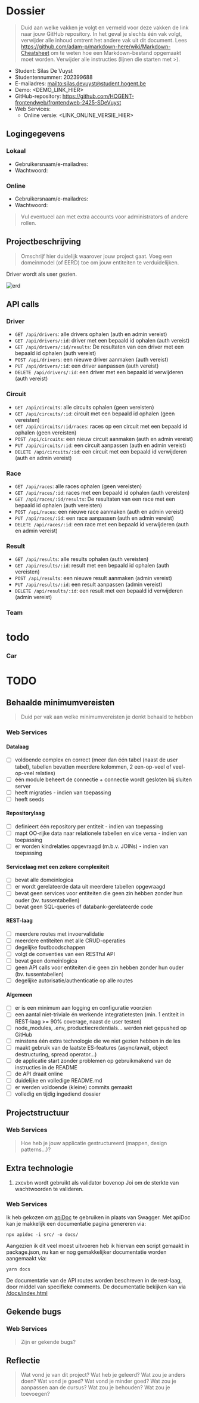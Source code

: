 # Dossier

> Duid aan welke vakken je volgt en vermeld voor deze vakken de link naar jouw GitHub repository. In het geval je slechts één vak volgt, verwijder alle inhoud omtrent het andere vak uit dit document.
> Lees <https://github.com/adam-p/markdown-here/wiki/Markdown-Cheatsheet> om te weten hoe een Markdown-bestand opgemaakt moet worden.
> Verwijder alle instructies (lijnen die starten met >).

- Student: Silas De Vuyst
- Studentennummer: 202399688
- E-mailadres: <mailto:silas.devuyst@student.hogent.be>
- Demo: <DEMO_LINK_HIER>
- GitHub-repository: <https://github.com/HOGENT-frontendweb/frontendweb-2425-SDeVuyst>
- Web Services:
  - Online versie: <LINK_ONLINE_VERSIE_HIER>

## Logingegevens

### Lokaal

- Gebruikersnaam/e-mailadres:
- Wachtwoord:

### Online

- Gebruikersnaam/e-mailadres:
- Wachtwoord:

> Vul eventueel aan met extra accounts voor administrators of andere rollen.

## Projectbeschrijving

> Omschrijf hier duidelijk waarover jouw project gaat. Voeg een domeinmodel (of EERD) toe om jouw entiteiten te verduidelijken.
>
Driver wordt als user gezien.

![erd](images/erd.svg)


## API calls

### Driver
- `GET /api/drivers`: alle drivers ophalen (auth en admin vereist)
- `GET /api/drivers/:id`: driver met een bepaald id ophalen (auth vereist)
- `GET /api/drivers/:id/results`: De resultaten van een driver met een bepaald id ophalen (auth vereist)
- `POST /api/drivers`: een nieuwe driver aanmaken (auth vereist)
- `PUT /api/drivers/:id`: een driver aanpassen (auth vereist)
- `DELETE /api/drivers/:id`: een driver met een bepaald id verwijderen (auth vereist)

### Circuit
- `GET /api/circuits`: alle circuits ophalen (geen vereisten)
- `GET /api/circuits/:id`: circuit met een bepaald id ophalen (geen vereisten)
- `GET /api/circuits/:id/races`: races op een circuit met een bepaald id ophalen (geen vereisten)
- `POST /api/circuits`: een nieuw circuit aanmaken (auth en admin vereist)
- `PUT /api/circuits/:id`: een circuit aanpassen (auth en admin vereist)
- `DELETE /api/circuits/:id`: een circuit met een bepaald id verwijderen (auth en admin vereist)

### Race
- `GET /api/races`: alle races ophalen (geen vereisten)
- `GET /api/races/:id`: races met een bepaald id ophalen (auth vereisten)
- `GET /api/races/:id/results`: De resultaten van een race met een bepaald id ophalen (auth vereisten)
- `POST /api/races`: een nieuwe race aanmaken (auth en admin vereist)
- `PUT /api/races/:id`: een race aanpassen (auth en admin vereist)
- `DELETE /api/races/:id`: een race met een bepaald id verwijderen (auth en admin vereist)
  
### Result
- `GET /api/results`: alle results ophalen (auth vereisten)
- `GET /api/results/:id`: result met een bepaald id ophalen (auth vereisten)
- `POST /api/results`: een nieuwe result aanmaken (admin vereist)
- `PUT /api/results/:id`: een result aanpassen (admin vereist)
- `DELETE /api/results/:id`: een result met een bepaald id verwijderen (admin vereist)

### Team
# todo

### Car
# TODO 
  
## Behaalde minimumvereisten

> Duid per vak aan welke minimumvereisten je denkt behaald te hebben

### Web Services

#### Datalaag

- [ ] voldoende complex en correct (meer dan één tabel (naast de user tabel), tabellen bevatten meerdere kolommen, 2 een-op-veel of veel-op-veel relaties)
- [ ] één module beheert de connectie + connectie wordt gesloten bij sluiten server
- [ ] heeft migraties - indien van toepassing
- [ ] heeft seeds

#### Repositorylaag

- [ ] definieert één repository per entiteit - indien van toepassing
- [ ] mapt OO-rijke data naar relationele tabellen en vice versa - indien van toepassing
- [ ] er worden kindrelaties opgevraagd (m.b.v. JOINs) - indien van toepassing

#### Servicelaag met een zekere complexiteit

- [ ] bevat alle domeinlogica
- [ ] er wordt gerelateerde data uit meerdere tabellen opgevraagd
- [ ] bevat geen services voor entiteiten die geen zin hebben zonder hun ouder (bv. tussentabellen)
- [ ] bevat geen SQL-queries of databank-gerelateerde code

#### REST-laag

- [ ] meerdere routes met invoervalidatie
- [ ] meerdere entiteiten met alle CRUD-operaties
- [ ] degelijke foutboodschappen
- [ ] volgt de conventies van een RESTful API
- [ ] bevat geen domeinlogica
- [ ] geen API calls voor entiteiten die geen zin hebben zonder hun ouder (bv. tussentabellen)
- [ ] degelijke autorisatie/authenticatie op alle routes

#### Algemeen

- [ ] er is een minimum aan logging en configuratie voorzien
- [ ] een aantal niet-triviale én werkende integratietesten (min. 1 entiteit in REST-laag >= 90% coverage, naast de user testen)
- [ ] node_modules, .env, productiecredentials... werden niet gepushed op GitHub
- [ ] minstens één extra technologie die we niet gezien hebben in de les
- [ ] maakt gebruik van de laatste ES-features (async/await, object destructuring, spread operator...)
- [ ] de applicatie start zonder problemen op gebruikmakend van de instructies in de README
- [ ] de API draait online
- [ ] duidelijke en volledige README.md
- [ ] er werden voldoende (kleine) commits gemaakt
- [ ] volledig en tijdig ingediend dossier

## Projectstructuur

### Web Services

> Hoe heb je jouw applicatie gestructureerd (mappen, design patterns...)?

## Extra technologie

1) zxcvbn wordt gebruikt als validator bovenop Joi om de sterkte van wachtwoorden te valideren.

### Web Services

Ik heb gekozen om [apiDoc](https://www.npmjs.com/package/apidoc) te gebruiken in plaats van Swagger. Met apiDoc kan je makkelijk een documentatie pagina genereren via:
```shell
npx apidoc -i src/ -o docs/
```
Aangezien ik dit veel moest uitvoeren heb ik hiervan een script gemaakt in package.json, nu kan er nog gemakkelijker documentatie worden aangemaakt via:
```shell
yarn docs
```
De documentatie van de API routes worden beschreven in de rest-laag, door middel van specifieke comments. De documentatie bekijken kan via [/docs/index.html](docs/index.html)


## Gekende bugs

### Web Services

> Zijn er gekende bugs?

## Reflectie

> Wat vond je van dit project? Wat heb je geleerd? Wat zou je anders doen? Wat vond je goed? Wat vond je minder goed?
> Wat zou je aanpassen aan de cursus? Wat zou je behouden? Wat zou je toevoegen?
